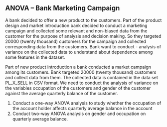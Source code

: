 ## ANOVA – Bank Marketing Campaign

A bank decided to offer a new product to the customers. Part of the product design and market introduction bank decided to conduct a marketing campaign and collected some relevant and non-biased data from the customer for the purpose of analysis and decision making. So they targeted 20000 (twenty thousand) customers for the campaign and collected corresponding data from the customers. Bank want to conduct - analysis of variance on the collected data to understand about dependence among some features in the dataset. 

Part of new product introduction a bank conducted a market campaign among its customers. Bank targeted 20000 (twenty thousand) customers and collect data from them. The collected data is contained in the data set PL_X_SELL in CSV format. We need to conduct the analysis of variance on the variables occupation of the customers and gender of the customer against the average quarterly balance of the customer.

  1. Conduct a one-way ANOVA analysis to study whether the occupation of the account holder affects quarterly average balance in the account
  2. Conduct two-way ANOVA analysis on gender and occupation on quarterly average balance.
